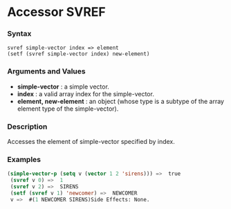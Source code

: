<!-- Generated on 05/10/2020 by https://github.com/anto2oo/clhs-evolved -->

# Accessor SVREF

### Syntax
`svref simple-vector index => element`  
`(setf (svref simple-vector index) new-element)`  


### Arguments and Values
- **simple-vector** : a simple vector.   
- **index** : a valid array index for the simple-vector.   
- **element, new-element** : an object (whose type is a subtype of the array element type of the simple-vector).   


### Description
Accesses the element of simple-vector specified by index.



### Examples
```lisp 
(simple-vector-p (setq v (vector 1 2 'sirens))) =>  true
 (svref v 0) =>  1
 (svref v 2) =>  SIRENS
 (setf (svref v 1) 'newcomer) =>  NEWCOMER               
 v =>  #(1 NEWCOMER SIRENS)Side Effects: None.
```
